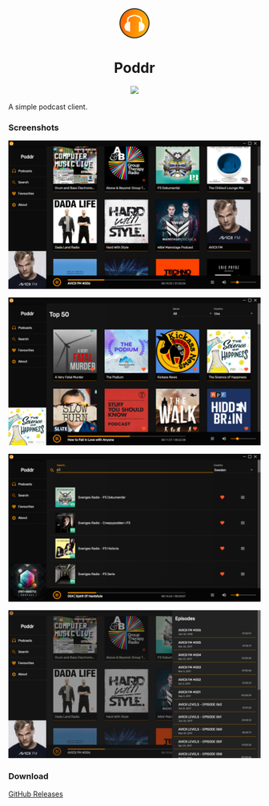 <div align="center">
    <img src="images/poddr_logo.png" alt="Poddr" width="60" height="60">
    <h1>Poddr</h1>
    <a href="https://github.com/Sn8z/Poddr/releases"><img src="https://img.shields.io/github/release/sn8z/poddr.svg?style=flat-square"/></a>
</div>

A simple podcast client.

### Screenshots

![Screenshot](images/poddr_v2_3.png)

![Screenshot](images/poddr_v2_1.png)

![Screenshot](images/poddr_v2_2.png)

![Screenshot](images/poddr_v2_4.png)

### Download

[GitHub Releases](https://github.com/Sn8z/Poddr/releases)
